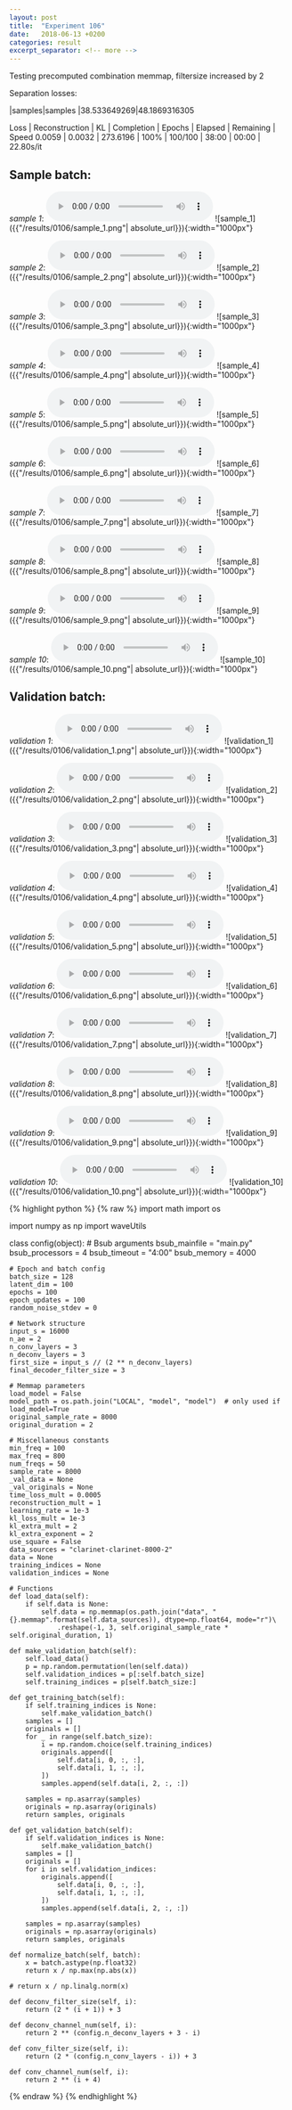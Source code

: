 ```yaml
---
layout: post
title:  "Experiment 106"
date:   2018-06-13 +0200
categories: result
excerpt_separator: <!-- more -->
---
```

Testing precomputed combination memmap, filtersize increased by 2

Separation losses:

|samples|samples
|38.533649269|48.1869316305

Loss | Reconstruction | KL | Completion | Epochs | Elapsed | Remaining | Speed
0.0059 | 0.0032 | 273.6196 | 100% | 100/100 | 38:00 | 00:00 | 22.80s/it<!-- more -->

## **Sample batch**:
_sample 1_:
<audio src="/ResultsOverview/results/0106/sample_1.wav" controls preload></audio>
![sample_1]({{"/results/0106/sample_1.png"| absolute_url}}){:width="1000px"}

_sample 2_:
<audio src="/ResultsOverview/results/0106/sample_2.wav" controls preload></audio>
![sample_2]({{"/results/0106/sample_2.png"| absolute_url}}){:width="1000px"}

_sample 3_:
<audio src="/ResultsOverview/results/0106/sample_3.wav" controls preload></audio>
![sample_3]({{"/results/0106/sample_3.png"| absolute_url}}){:width="1000px"}

_sample 4_:
<audio src="/ResultsOverview/results/0106/sample_4.wav" controls preload></audio>
![sample_4]({{"/results/0106/sample_4.png"| absolute_url}}){:width="1000px"}

_sample 5_:
<audio src="/ResultsOverview/results/0106/sample_5.wav" controls preload></audio>
![sample_5]({{"/results/0106/sample_5.png"| absolute_url}}){:width="1000px"}

_sample 6_:
<audio src="/ResultsOverview/results/0106/sample_6.wav" controls preload></audio>
![sample_6]({{"/results/0106/sample_6.png"| absolute_url}}){:width="1000px"}

_sample 7_:
<audio src="/ResultsOverview/results/0106/sample_7.wav" controls preload></audio>
![sample_7]({{"/results/0106/sample_7.png"| absolute_url}}){:width="1000px"}

_sample 8_:
<audio src="/ResultsOverview/results/0106/sample_8.wav" controls preload></audio>
![sample_8]({{"/results/0106/sample_8.png"| absolute_url}}){:width="1000px"}

_sample 9_:
<audio src="/ResultsOverview/results/0106/sample_9.wav" controls preload></audio>
![sample_9]({{"/results/0106/sample_9.png"| absolute_url}}){:width="1000px"}

_sample 10_:
<audio src="/ResultsOverview/results/0106/sample_10.wav" controls preload></audio>
![sample_10]({{"/results/0106/sample_10.png"| absolute_url}}){:width="1000px"}

## **Validation batch**:
_validation 1_:
<audio src="/ResultsOverview/results/0106/validation_1.wav" controls preload></audio>
![validation_1]({{"/results/0106/validation_1.png"| absolute_url}}){:width="1000px"}

_validation 2_:
<audio src="/ResultsOverview/results/0106/validation_2.wav" controls preload></audio>
![validation_2]({{"/results/0106/validation_2.png"| absolute_url}}){:width="1000px"}

_validation 3_:
<audio src="/ResultsOverview/results/0106/validation_3.wav" controls preload></audio>
![validation_3]({{"/results/0106/validation_3.png"| absolute_url}}){:width="1000px"}

_validation 4_:
<audio src="/ResultsOverview/results/0106/validation_4.wav" controls preload></audio>
![validation_4]({{"/results/0106/validation_4.png"| absolute_url}}){:width="1000px"}

_validation 5_:
<audio src="/ResultsOverview/results/0106/validation_5.wav" controls preload></audio>
![validation_5]({{"/results/0106/validation_5.png"| absolute_url}}){:width="1000px"}

_validation 6_:
<audio src="/ResultsOverview/results/0106/validation_6.wav" controls preload></audio>
![validation_6]({{"/results/0106/validation_6.png"| absolute_url}}){:width="1000px"}

_validation 7_:
<audio src="/ResultsOverview/results/0106/validation_7.wav" controls preload></audio>
![validation_7]({{"/results/0106/validation_7.png"| absolute_url}}){:width="1000px"}

_validation 8_:
<audio src="/ResultsOverview/results/0106/validation_8.wav" controls preload></audio>
![validation_8]({{"/results/0106/validation_8.png"| absolute_url}}){:width="1000px"}

_validation 9_:
<audio src="/ResultsOverview/results/0106/validation_9.wav" controls preload></audio>
![validation_9]({{"/results/0106/validation_9.png"| absolute_url}}){:width="1000px"}

_validation 10_:
<audio src="/ResultsOverview/results/0106/validation_10.wav" controls preload></audio>
![validation_10]({{"/results/0106/validation_10.png"| absolute_url}}){:width="1000px"}


{% highlight python %}
{% raw %}
import math
import os

import numpy as np
import waveUtils


class config(object):
	# Bsub arguments
	bsub_mainfile = "main.py"
	bsub_processors = 4
	bsub_timeout = "4:00"
	bsub_memory = 4000

	# Epoch and batch config
	batch_size = 128
	latent_dim = 100
	epochs = 100
	epoch_updates = 100
	random_noise_stdev = 0

	# Network structure
	input_s = 16000
	n_ae = 2
	n_conv_layers = 3
	n_deconv_layers = 3
	first_size = input_s // (2 ** n_deconv_layers)
	final_decoder_filter_size = 3

	# Memmap parameters
	load_model = False
	model_path = os.path.join("LOCAL", "model", "model")  # only used if load_model=True
	original_sample_rate = 8000
	original_duration = 2

	# Miscellaneous constants
	min_freq = 100
	max_freq = 800
	num_freqs = 50
	sample_rate = 8000
	_val_data = None
	_val_originals = None
	time_loss_mult = 0.0005
	reconstruction_mult = 1
	learning_rate = 1e-3
	kl_loss_mult = 1e-3
	kl_extra_mult = 2
	kl_extra_exponent = 2 
	use_square = False
	data_sources = "clarinet-clarinet-8000-2"
	data = None
	training_indices = None
	validation_indices = None

	# Functions
	def load_data(self):
		if self.data is None:
			self.data = np.memmap(os.path.join("data", "{}.memmap".format(self.data_sources)), dtype=np.float64, mode="r")\
				.reshape(-1, 3, self.original_sample_rate * self.original_duration, 1)

	def make_validation_batch(self):
		self.load_data()
		p = np.random.permutation(len(self.data))
		self.validation_indices = p[:self.batch_size]
		self.training_indices = p[self.batch_size:]

	def get_training_batch(self):
		if self.training_indices is None:
			self.make_validation_batch()
		samples = []
		originals = []
		for _ in range(self.batch_size):
			i = np.random.choice(self.training_indices)
			originals.append([
				self.data[i, 0, :, :],
				self.data[i, 1, :, :],
			])
			samples.append(self.data[i, 2, :, :])

		samples = np.asarray(samples)
		originals = np.asarray(originals)
		return samples, originals

	def get_validation_batch(self):
		if self.validation_indices is None:
			self.make_validation_batch()
		samples = []
		originals = []
		for i in self.validation_indices:
			originals.append([
				self.data[i, 0, :, :],
				self.data[i, 1, :, :],
			])
			samples.append(self.data[i, 2, :, :])

		samples = np.asarray(samples)
		originals = np.asarray(originals)
		return samples, originals

	def normalize_batch(self, batch):
		x = batch.astype(np.float32)
		return x / np.max(np.abs(x))

	# return x / np.linalg.norm(x)

	def deconv_filter_size(self, i):
		return (2 * (i + 1)) + 3

	def deconv_channel_num(self, i):
		return 2 ** (config.n_deconv_layers + 3 - i)

	def conv_filter_size(self, i):
		return (2 * (config.n_conv_layers - i)) + 3

	def conv_channel_num(self, i):
		return 2 ** (i + 4)

{% endraw %}
{% endhighlight %}
